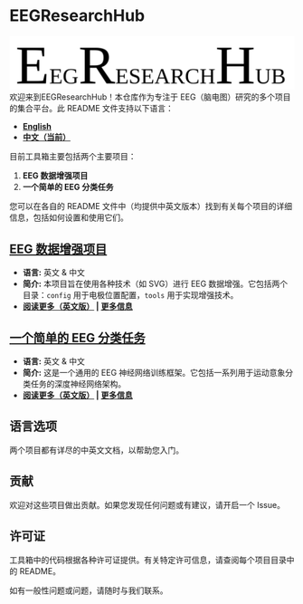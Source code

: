 # EEGResearchHub
![Banner](__docs__/logo.svg)
欢迎来到EEGResearchHub！本仓库作为专注于 EEG（脑电图）研究的多个项目的集合平台。此 README 文件支持以下语言：

- **[English](./README.md)**
- **[中文（当前）](./README_Ch.md)**

目前工具箱主要包括两个主要项目：

1. **EEG 数据增强项目**
2. **一个简单的 EEG 分类任务**

您可以在各自的 README 文件中（均提供中英文版本）找到有关每个项目的详细信息，包括如何设置和使用它们。

## [EEG 数据增强项目](./EEG-Data-Augmentation/README_En.md)

- **语言:** 英文 & 中文
- **简介:** 本项目旨在使用各种技术（如 SVG）进行 EEG 数据增强。它包括两个目录：`config` 用于电极位置配置，`tools` 用于实现增强技术。
- **[阅读更多（英文版）](./EEG_Novel_Data_Augmentation/README_En.md) | [更多信息](./EEG_Novel_Data_Augmentation/README_Ch.md)**

## [一个简单的 EEG 分类任务](./A_Quick_EEG_Classification/README_En.md)

- **语言:** 英文 & 中文
- **简介:** 这是一个通用的 EEG 神经网络训练框架。它包括一系列用于运动意象分类任务的深度神经网络架构。
- **[阅读更多（英文版）](./A_Quick_EEG_Classification/README_En.md) | [更多信息](./A_Quick_EEG_Classification/README_Ch.md)**

## 语言选项

两个项目都有详尽的中英文文档，以帮助您入门。

## 贡献

欢迎对这些项目做出贡献。如果您发现任何问题或有建议，请开启一个 Issue。

## 许可证

工具箱中的代码根据各种许可证提供。有关特定许可信息，请查阅每个项目目录中的 README。

如有一般性问题或问题，请随时与我们联系。
